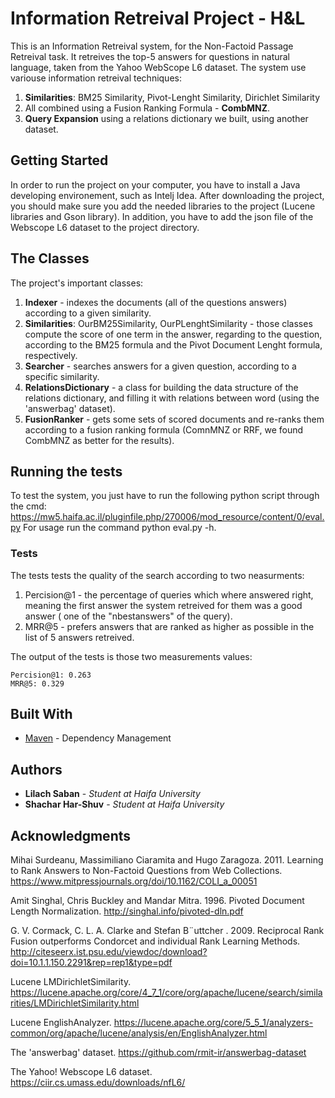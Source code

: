 # Information Retreival Project - H&L

This is an Information Retreival system, for the Non-Factoid Passage Retreival task.
It retreives the top-5 answers for questions in natural language, taken from the Yahoo WebScope L6 dataset.
The system use variouse information retreival techniques:
1. **Similarities**: BM25 Similarity, Pivot-Lenght Similarity, Dirichlet Similarity
2. All combined using a Fusion Ranking Formula - **CombMNZ**.
3. **Query Expansion** using a relations dictionary we built, using another dataset.

## Getting Started

In order to run the project on your computer, you have to install a Java developing environement, such as Intelj Idea. 
After downloading the project, you should make sure you add the needed libraries to the project (Lucene libraries and Gson library). 
In addition, you have to add the json file of the Webscope L6 dataset to the project directory. 

## The Classes

The project's important classes:
1. **Indexer** - indexes the documents (all of the questions answers) according to a given similarity.
2. **Similarities**: OurBM25Similarity, OurPLenghtSimilarity - those classes compute the score of one term in the answer, regarding to the question, according to the BM25 formula and the Pivot Document Lenght formula, respectively. 
3. **Searcher** - searches answers for a given question, according to a specific similarity.
4. **RelationsDictionary** - a class for building the data structure of the relations dictionary, and filling it with relations between word (using the 'answerbag' dataset).
5. **FusionRanker** - gets some sets of scored documents and re-ranks them according to a fusion ranking formula (ComnMNZ or RRF, we found CombMNZ as better for the results).

## Running the tests

To test the system, you just have to run the following python script through the cmd: https://mw5.haifa.ac.il/pluginfile.php/270006/mod_resource/content/0/eval.py
For usage run the command python eval.py -h.

### Tests

The tests tests the quality of the search according to two neasurments: 
1. Percision@1 - the percentage of queries which where answered right, meaning the first answer the system retreived for them was a good answer (	one of the "nbestanswers" of the query).
2. MRR@5 - prefers answers that are ranked as higher as possible in the list of 5 answers retreived.

The output of the tests is those two measurements values:

```
Percision@1: 0.263
MRR@5: 0.329
```

## Built With

* [Maven](https://maven.apache.org/) - Dependency Management

## Authors

* **Lilach Saban** - *Student at Haifa University* 
* **Shachar Har-Shuv** - *Student at Haifa University* 

## Acknowledgments

Mihai Surdeanu, Massimiliano Ciaramita  and Hugo Zaragoza. 2011. Learning to Rank Answers to Non-Factoid Questions from Web Collections. https://www.mitpressjournals.org/doi/10.1162/COLI_a_00051

Amit Singhal, Chris Buckley and Mandar Mitra. 1996. Pivoted Document Length Normalization. http://singhal.info/pivoted-dln.pdf

G. V. Cormack, C. L. A. Clarke and Stefan B¨uttcher . 2009. Reciprocal Rank Fusion outperforms Condorcet and individual Rank Learning Methods. http://citeseerx.ist.psu.edu/viewdoc/download?doi=10.1.1.150.2291&rep=rep1&type=pdf

Lucene LMDirichletSimilarity.
https://lucene.apache.org/core/4_7_1/core/org/apache/lucene/search/similarities/LMDirichletSimilarity.html

Lucene EnglishAnalyzer.
https://lucene.apache.org/core/5_5_1/analyzers-common/org/apache/lucene/analysis/en/EnglishAnalyzer.html

The 'answerbag' dataset.
https://github.com/rmit-ir/answerbag-dataset

The Yahoo! Webscope L6 dataset.
https://ciir.cs.umass.edu/downloads/nfL6/



